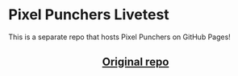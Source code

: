 # Pixel Punchers Livetest
This is a separate repo that hosts Pixel Punchers on GitHub Pages!
<h2 align="center"><a href="https://github.com/Andrew32A/pixel-punchers">Original repo</a></h3>
